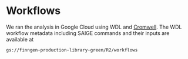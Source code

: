 # Workflows

We ran the analysis in Google Cloud using WDL and [Cromwell](https://cromwell.readthedocs.io/en/stable/). The WDL workflow metadata including SAIGE commands and their inputs are available at

`gs://finngen-production-library-green/R2/workflows`

